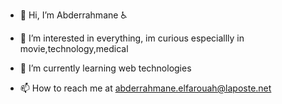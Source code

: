 - 👋 Hi, I’m Abderrahmane  ♿

- 👀 I’m interested in everything, im curious especiallly in movie,technology,medical

- 🌱 I’m currently learning web technologies

- 📫 How to reach me at abderrahmane.elfarouah@laposte.net

<!---
Abdeelf902/Abdeelf902 is a ✨ special ✨ repository because its `README.md` (this file) appears on your GitHub profile.
You can click the Preview link to take a look at your changes.
--->
